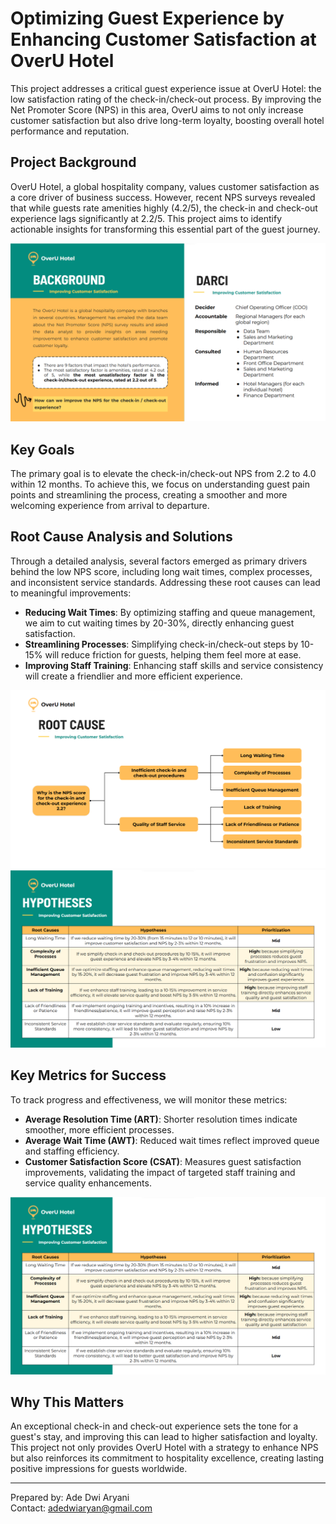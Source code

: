 # Optimizing Guest Experience by Enhancing Customer Satisfaction at OverU Hotel

This project addresses a critical guest experience issue at OverU Hotel: the low satisfaction rating of the check-in/check-out process. By improving the Net Promoter Score (NPS) in this area, OverU aims to not only increase customer satisfaction but also drive long-term loyalty, boosting overall hotel performance and reputation.

## Project Background

OverU Hotel, a global hospitality company, values customer satisfaction as a core driver of business success. However, recent NPS surveys revealed that while guests rate amenities highly (4.2/5), the check-in and check-out experience lags significantly at 2.2/5. This project aims to identify actionable insights for transforming this essential part of the guest journey.

![Project Background](https://raw.githubusercontent.com/adedwiary/guest-experience/main/img/1.png)


## Key Goals

The primary goal is to elevate the check-in/check-out NPS from 2.2 to 4.0 within 12 months. To achieve this, we focus on understanding guest pain points and streamlining the process, creating a smoother and more welcoming experience from arrival to departure.

## Root Cause Analysis and Solutions

Through a detailed analysis, several factors emerged as primary drivers behind the low NPS score, including long wait times, complex processes, and inconsistent service standards. Addressing these root causes can lead to meaningful improvements:
- **Reducing Wait Times**: By optimizing staffing and queue management, we aim to cut waiting times by 20-30%, directly enhancing guest satisfaction.
- **Streamlining Processes**: Simplifying check-in/check-out steps by 10-15% will reduce friction for guests, helping them feel more at ease.
- **Improving Staff Training**: Enhancing staff skills and service consistency will create a friendlier and more efficient experience.

![Root Cause Analysis](https://raw.githubusercontent.com/adedwiary/guest-experience/main/img/2.png)
![Hypothesis](https://raw.githubusercontent.com/adedwiary/guest-experience/main/img/3.png)

## Key Metrics for Success

To track progress and effectiveness, we will monitor these metrics:
- **Average Resolution Time (ART)**: Shorter resolution times indicate smoother, more efficient processes.
- **Average Wait Time (AWT)**: Reduced wait times reflect improved queue and staffing efficiency.
- **Customer Satisfaction Score (CSAT)**: Measures guest satisfaction improvements, validating the impact of targeted staff training and service quality enhancements.

![Metrics](https://raw.githubusercontent.com/adedwiary/guest-experience/main/img/3.png)

## Why This Matters

An exceptional check-in and check-out experience sets the tone for a guest's stay, and improving this can lead to higher satisfaction and loyalty. This project not only provides OverU Hotel with a strategy to enhance NPS but also reinforces its commitment to hospitality excellence, creating lasting positive impressions for guests worldwide.

---

Prepared by: Ade Dwi Aryani  
Contact: [adedwiaryan@gmail.com](mailto:adedwiaryan@gmail.com)
